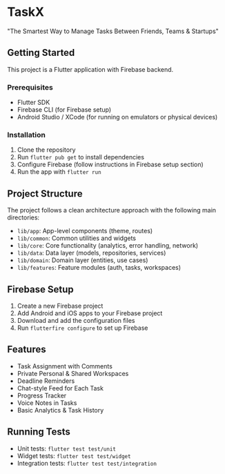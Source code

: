 # TaskX

"The Smartest Way to Manage Tasks Between Friends, Teams & Startups"

## Getting Started

This project is a Flutter application with Firebase backend.

### Prerequisites

- Flutter SDK
- Firebase CLI (for Firebase setup)
- Android Studio / XCode (for running on emulators or physical devices)

### Installation

1. Clone the repository
2. Run `flutter pub get` to install dependencies
3. Configure Firebase (follow instructions in Firebase setup section)
4. Run the app with `flutter run`

## Project Structure

The project follows a clean architecture approach with the following main directories:

- `lib/app`: App-level components (theme, routes)
- `lib/common`: Common utilities and widgets
- `lib/core`: Core functionality (analytics, error handling, network)
- `lib/data`: Data layer (models, repositories, services)
- `lib/domain`: Domain layer (entities, use cases)
- `lib/features`: Feature modules (auth, tasks, workspaces)

## Firebase Setup

1. Create a new Firebase project
2. Add Android and iOS apps to your Firebase project
3. Download and add the configuration files
4. Run `flutterfire configure` to set up Firebase

## Features

- Task Assignment with Comments
- Private Personal & Shared Workspaces
- Deadline Reminders
- Chat-style Feed for Each Task
- Progress Tracker
- Voice Notes in Tasks
- Basic Analytics & Task History

## Running Tests

- Unit tests: `flutter test test/unit`
- Widget tests: `flutter test test/widget`
- Integration tests: `flutter test test/integration`

